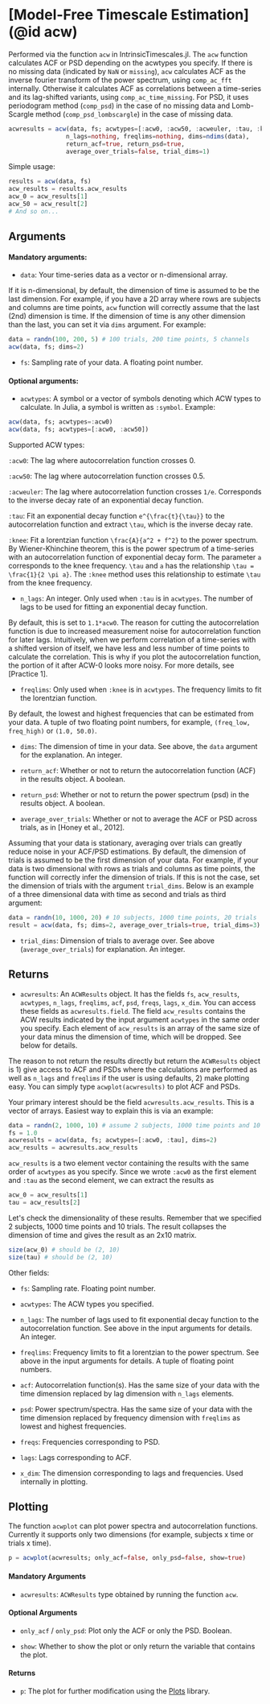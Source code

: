 # [Model-Free Timescale Estimation](@id acw)

Performed via the function `acw` in IntrinsicTimescales.jl. The `acw` function calculates ACF or PSD depending on the acwtypes you specify. If there is no missing data (indicated by `NaN` or `missing`), `acw` calculates ACF as the inverse fourier transform of the power spectrum, using `comp_ac_fft` internally. Otherwise it calculates ACF as correlations between a time-series and its lag-shifted variants, using `comp_ac_time_missing`. For PSD, it uses periodogram method (`comp_psd`) in the case of no missing data and Lomb-Scargle method (`comp_psd_lombscargle`) in the case of missing data. 

```julia
acwresults = acw(data, fs; acwtypes=[:acw0, :acw50, :acweuler, :tau, :knee], 
                n_lags=nothing, freqlims=nothing, dims=ndims(data), 
                return_acf=true, return_psd=true, 
                average_over_trials=false, trial_dims=1)
```

Simple usage:

```julia
results = acw(data, fs)
acw_results = results.acw_results
acw_0 = acw_results[1]
acw_50 = acw_result[2]
# And so on...
```
## Arguments

#### Mandatory arguments: 

* `data`: Your time-series data as a vector or n-dimensional array. 

If it is n-dimensional, by default, the dimension of time is assumed to be the last dimension. For example, if you have a 2D array where rows are subjects and columns are time points, `acw` function will correctly assume that the last (2nd) dimension is time. If the dimension of time is any other dimension than the last, you can set it via `dims` argument. For example: 

```julia
data = randn(100, 200, 5) # 100 trials, 200 time points, 5 channels
acw(data, fs; dims=2)
```

* `fs`: Sampling rate of your data. A floating point number. 

#### Optional arguments:

* `acwtypes`: A symbol or a vector of symbols denoting which ACW types to calculate. 
In Julia, a symbol is written as `:symbol`. Example:

```julia
acw(data, fs; acwtypes=:acw0)
acw(data, fs; acwtypes=[:acw0, :acw50])
```

Supported ACW types:

`:acw0`: The lag where autocorrelation function crosses 0.

`:acw50`: The lag where autocorrelation function crosses 0.5.

`:acweuler`: The lag where autocorrelation function crosses ``1/e``. Corresponds to the inverse decay rate of an exponential decay function. 

`:tau`: Fit an exponential decay function ``e^{\frac{t}{\tau}}`` to the autocorrelation function and extract ``\tau``, which is the inverse decay rate. 

`:knee`: Fit a lorentzian function ``\frac{A}{a^2 + f^2}`` to the power spectrum. By Wiener-Khinchine theorem, this is the power spectrum of a time-series with an autocorrelation function of exponential decay form. The parameter ``a`` corresponds to the knee frequency. ``\tau`` and ``a`` has the relationship ``\tau = \frac{1}{2 \pi a}``. The `:knee` method uses this relationship to estimate ``\tau`` from the knee frequency. 

* `n_lags`: An integer. Only used when `:tau` is in `acwtypes`. The number of lags to be used for fitting an exponential decay function. 

By default, this is set to `1.1*acw0`. The reason for cutting the autocorrelation function is due to increased measurement noise for autocorrelation function for later lags. Intuitively, when we perform correlation of a time-series with a shifted version of itself, we have less and less number of time points to calculate the correlation. This is why if you plot the autocorrelation function, the portion of it after ACW-0 looks more noisy. For more details, see [Practice 1]. 

* `freqlims`: Only used when `:knee` is in `acwtypes`. The frequency limits to fit the lorentzian function. 

By default, the lowest and highest frequencies that can be estimated from your data. A tuple of two floating point numbers, for example, `(freq_low, freq_high)` or `(1.0, 50.0)`. 

* `dims`: The dimension of time in your data. See above, the `data` argument for the explanation. An integer. 

* `return_acf`: Whether or not to return the autocorrelation function (ACF) in the results object. A boolean. 

* `return_psd`: Whether or not to return the power spectrum (psd) in the results object. A boolean. 

* `average_over_trials`: Whether or not to average the ACF or PSD across trials, as in [Honey et al., 2012]. 

Assuming that your data is stationary, averaging over trials can greatly reduce noise in your ACF/PSD estimations. By default, the dimension of trials is assumed to be the first dimension of your data. For example, if your data is two dimensional with rows as trials and columns as time points, the function will correctly infer the dimension of trials. If this is not the case, set the dimension of trials with the argument `trial_dims`. Below is an example of a three dimensional data with time as second and trials as third argument:

```julia
data = randn(10, 1000, 20) # 10 subjects, 1000 time points, 20 trials
result = acw(data, fs; dims=2, average_over_trials=true, trial_dims=3)
```

* `trial_dims`: Dimension of trials to average over. See above (`average_over_trials`) for explanation. An integer.

## Returns

* `acwresults`: An `ACWResults` object. It has the fields `fs`, `acw_results`, `acwtypes`, `n_lags`, `freqlims`, `acf`, `psd`, `freqs`, `lags`, `x_dim`. You can access these fields as `acwresults.field`. The field `acw_results` contains the ACW results indicated by the input argument `acwtypes` in the same order you specify. Each element of `acw_results` is an array of the same size of your data minus the dimension of time, which will be dropped. See below for details. 

The reason to not return the results directly but return the `ACWResults` object is 1) give access to ACF and PSDs  where the calculations are performed as well as `n_lags` and `freqlims` if the user is using defaults, 2) make plotting easy. You can simply type `acwplot(acwresults)` to plot ACF and PSDs. 

Your primary interest should be the field `acwresults.acw_results`. This is a vector of arrays. Easiest way to explain this is via an example: 

```julia
data = randn(2, 1000, 10) # assume 2 subjects, 1000 time points and 10 trials
fs = 1.0
acwresults = acw(data, fs; acwtypes=[:acw0, :tau], dims=2)
acw_results = acwresults.acw_results 
```

`acw_results` is a two element vector containing the results with the same order of `acwtypes` as you specify. Since we wrote `:acw0` as the first element and `:tau` as the second element, we can extract the results as 

```julia
acw_0 = acw_results[1]
tau = acw_results[2]
```

Let's check the dimensionality of these results. Remember that we specified 2 subjects, 1000 time points and 10 trials. The result collapses the dimension of time and gives the result as an 2x10 matrix. 

```julia
size(acw_0) # should be (2, 10)
size(tau) # should be (2, 10)
```

Other fields:

* `fs`: Sampling rate. Floating point number. 

* `acwtypes`: The ACW types you specified. 

* `n_lags`: The number of lags used to fit exponential decay function to the autocorrelation function. See above in the input arguments for details. An integer.

* `freqlims`: Frequency limits to fit a lorentzian to the power spectrum. See above in the input arguments for details. A tuple of floating point numbers. 

* `acf`: Autocorrelation function(s). Has the same size of your data with the time dimension replaced by lag dimension with `n_lags` elements. 

* `psd`: Power spectrum/spectra. Has the same size of your data with the time dimension replaced by frequency dimension with `freqlims` as lowest and highest frequencies. 

* `freqs`: Frequencies corresponding to PSD. 

* `lags`: Lags corresponding to ACF. 

* `x_dim`: The dimension corresponding to lags and frequencies. Used internally in plotting. 

## Plotting

The function `acwplot` can plot power spectra and autocorrelation functions. Currently it supports only two dimensions (for example, subjects x time or trials x time). 

```julia
p = acwplot(acwresults; only_acf=false, only_psd=false, show=true)
```

#### Mandatory Arguments

* `acwresults`: `ACWResults` type obtained by running the function `acw`. 

#### Optional Arguments

* `only_acf` / `only_psd`: Plot only the ACF or only the PSD. Boolean. 

* `show`: Whether to show the plot or only return the variable that contains the plot. 

#### Returns

* `p`: The plot for further modification using the [Plots](https://docs.juliaplots.org/stable/) library. 

